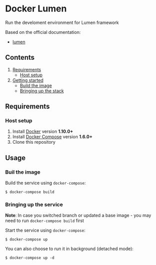 # Docker Lumen

Run the develoment environment for Lumen framework

Based on the official documentation:

* [lumen](https://lumen.laravel.com)

## Contents

1. [Requirements](#requirements)
   * [Host setup](#host-setup)
2. [Getting started](#getting-started)
   * [Build the image](#build-image)
   * [Bringing up the stack](#bringing-up-the-stack)

## Requirements

### Host setup

1. Install [Docker](https://www.docker.com/community-edition#/download) version **1.10.0+**
2. Install [Docker Compose](https://docs.docker.com/compose/install/) version **1.6.0+**
3. Clone this repository

## Usage

### Buil the image

Build the service using `docker-compose`:

```console
$ docker-compose build
```

### Bringing up the service

**Note**: In case you switched branch or updated a base image - you may need to run `docker-compose build` first

Start the service using `docker-compose`:

```console
$ docker-compose up
```

You can also choose to run it in background (detached mode):

```console
$ docker-compose up -d
```